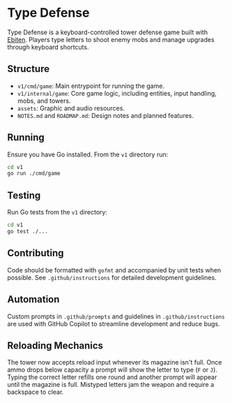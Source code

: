 # Type Defense

Type Defense is a keyboard-controlled tower defense game built with [Ebiten](https://ebiten.org/). Players type letters to shoot enemy mobs and manage upgrades through keyboard shortcuts.

## Structure

- `v1/cmd/game`: Main entrypoint for running the game.
- `v1/internal/game`: Core game logic, including entities, input handling, mobs, and towers.
- `assets`: Graphic and audio resources.
- `NOTES.md` and `ROADMAP.md`: Design notes and planned features.

## Running

Ensure you have Go installed. From the `v1` directory run:

```bash
cd v1
go run ./cmd/game
```

## Testing

Run Go tests from the `v1` directory:

```bash
cd v1
go test ./...
```

## Contributing

Code should be formatted with `gofmt` and accompanied by unit tests when possible. See `.github/instructions` for detailed development guidelines.

## Automation

Custom prompts in `.github/prompts` and guidelines in `.github/instructions` are used with GitHub Copilot to streamline development and reduce bugs.

## Reloading Mechanics

The tower now accepts reload input whenever its magazine isn't full. Once ammo drops below capacity a prompt will show the letter to type (`F` or `J`). Typing the correct letter refills one round and another prompt will appear until the magazine is full. Mistyped letters jam the weapon and require a backspace to clear.
